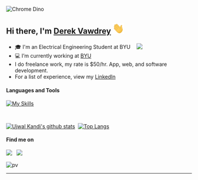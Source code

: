
![Chrome Dino](https://mir-s3-cdn-cf.behance.net/project_modules/max_1200/4ff07986208593.5d9a654e92f36.gif)


<h2 align="left">Hi there, I'm <a href="https://www.linkedin.com/in/derek-vawdrey-536161b2/" target="_blank" rel="noopener noreferrer">Derek Vawdrey</a> <img src="https://raw.githubusercontent.com/ABSphreak/ABSphreak/master/gifs/Hi.gif" height="30" />
 
<a href="https://github.com/derekvawdrey"><img align='right' src='https://github.com/UjwalKandi/UjwalKandi/blob/changes-to-readme/svg/87202985-820dcb80-c2b6-11ea-9f56-7ec461c497c3.gif' width='150"'></a></h2>

- 🎓 I'm an Electrical Engineering Student at BYU
- 💻 I’m currently working at [BYU](https://education.byu.edu/)
- I do freelance work, my rate is $50/hr. App, web, and software development.
- For a list of experience, view my [LinkedIn](https://www.linkedin.com/in/derek-vawdrey-536161b2/details/experience/)

#### Languages and Tools 
[![My Skills](https://skillicons.dev/icons?i=vue,ts,sass,redis,react,raspberrypi,py,postman,postgres,php,nodejs,nginx,mysql,linux,jquery,js,java,html,css,bootstrap,heroku,gradle,git,flutter,firebase,docker,django,c,cpp,aws,androidstudio)](https://skillicons.dev)

<br />

[![Ujwal Kandi's github stats](https://github-readme-stats.ujwalkandi.vercel.app/api?username=derekvawdrey&count_private=true&show_icons=true&theme=blue-green&hide_rank=false&hide=stars&include_all_commits=true)](https://github.com/derekvawdrey?tab=repositories)&nbsp;&nbsp;[![Top Langs](https://github-readme-stats.ujwalkandi.vercel.app/api/top-langs/?username=derekvawdrey&layout=compact&langs_count=6&theme=blue-green)](https://github.com/derekvawdrey)


#### Find me on  

 <p align='left'>
   <a href="https://www.linkedin.com/in/derek-vawdrey-536161b2/" target="_blank"><img height="25" src="https://raw.githubusercontent.com/UjwalKandi/UjwalKandi/changes-to-readme/svg/linkedin%20rect.svg"></a>&nbsp;&nbsp;
 <a href="https://github.com/derekvawdrey" target="_blank"><img height="25" src="https://raw.githubusercontent.com/UjwalKandi/UjwalKandi/changes-to-readme/svg/github%20rect.svg"></a>&nbsp;&nbsp;
 
 </p>

![pv](https://pageview.vercel.app/?github_user=derekvawdrey)


-----
